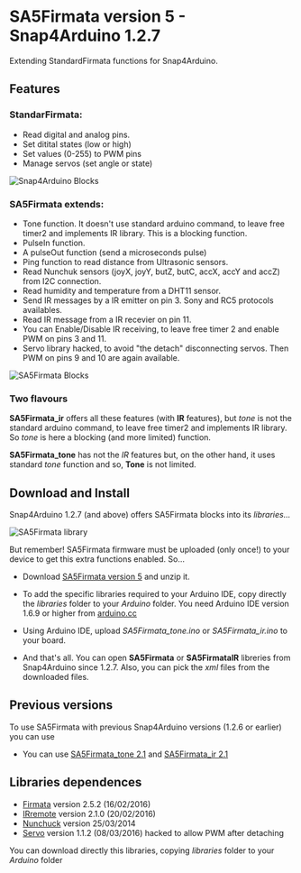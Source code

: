 # SA5Firmata version 5  - Snap4Arduino 1.2.7

Extending StandardFirmata functions for Snap4Arduino.

## Features

### StandarFirmata:

  - Read digital and analog pins.
  - Set ditital states (low or high)
  - Set values (0-255) to PWM pins
  - Manage servos (set angle or state)

![Snap4Arduino Blocks](https://github.com/jguille2/SA5/raw/master/images/s4a_blocks.png)

### SA5Firmata extends:

  - Tone function. It doesn't use standard arduino command, to leave free timer2 and implements IR library. This is a blocking function.
  - PulseIn function.
  - A pulseOut function (send a microseconds pulse)
  - Ping function to read distance from Ultrasonic sensors.
  - Read Nunchuk sensors (joyX, joyY, butZ, butC, accX, accY and accZ) from I2C connection.
  - Read humidity and temperature from a DHT11 sensor.
  - Send IR messages by a IR emitter on pin 3. Sony and RC5 protocols availables.
  - Read IR message from a IR recevier on pin 11.
  - You can Enable/Disable IR receiving, to leave free timer 2 and enable PWM on pins 3 and 11.
  - Servo library hacked, to avoid "the detach" disconnecting servos. Then PWM on pins 9 and 10 are again available.

![SA5Firmata Blocks](https://github.com/jguille2/SA5/raw/master/images/sa5firmata_blocks.png)

### Two flavours

**SA5Firmata_ir** offers all these features (with **IR** features), but _tone_ is not the standard arduino command, to leave free timer2 and implements IR library. So _tone_ is here a blocking (and more limited) function.

**SA5Firmata_tone** has not the _IR_ features but, on the other hand, it uses standard _tone_ function and so, **Tone** is not limited.

## Download and Install

Snap4Arduino 1.2.7 (and above) offers SA5Firmata blocks into its _libraries..._

![SA5Firmata library](https://github.com/jguille2/SA5/raw/master/images/sa5firmataLibrary.png)


But remember! SA5Firmata firmware must be uploaded (only once!) to your device to get this extra functions enabled. So...

  - Download [SA5Firmata version 5](https://github.com/jguille2/SA5/raw/master/firmata/SA5Firmata_5.zip) and unzip it.
  - To add the specific libraries required to your Arduino IDE, copy directly the _libraries_ folder to your *Arduino* folder. You need Arduino IDE version 1.6.9 or higher from [arduino.cc](https://www.arduino.cc/en/Main/Software)
  - Using Arduino IDE, upload *SA5Firmata_tone.ino* or *SA5Firmata_ir.ino* to your board.

  - And that's all. You can open  **SA5Firmata** or **SA5FirmataIR** libreries from Snap4Arduino since 1.2.7. Also, you can pick the _xml_ files from the downloaded files.
  
## Previous versions

To use SA5Firmata with previous Snap4Arduino versions (1.2.6 or earlier) you can use 
  - You can use [SA5Firmata_tone 2.1](https://github.com/jguille2/SA5/raw/master/firmata/SA5Firmata_tone_2.1.zip) and [SA5Firmata_ir 2.1](https://github.com/jguille2/SA5/raw/master/firmata/SA5Firmata_2.1.zip)

## Libraries dependences

  - [Firmata](https://github.com/firmata/arduino) version 2.5.2 (16/02/2016)
  - [IRremote](https://github.com/z3t0/Arduino-IRremote) version 2.1.0 (20/02/2016)
  - [Nunchuck](https://github.com/GabrielBianconi/ArduinoNunchuk) version 25/03/2014
  - [Servo](https://github.com/arduino/Arduino/tree/master/libraries/Servo) version 1.1.2 (08/03/2016) hacked to allow PWM after detaching

  You can download directly this libraries, copying *libraries* folder to your *Arduino* folder


